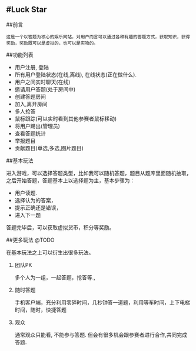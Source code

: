 #Luck Star
---

##前言

	这是一个以答题为核心的娱乐网站，对用户而言可以通过各种有趣的答题方式，获取知识，获得奖励，奖励既可以是虚拟的，也可以是实物的。

##功能列表

* 用户注册, 登陆
* 所有用户登陆状态(在线,离线), 在线状态(正在做什么).
* 用户之间实时聊天(在线)
* 邀请用户答题(处于房间中)
* 创建答题房间
* 加入,离开房间
* 多人抢答
* 鼠标跟踪(可以实时看到其他参赛者鼠标移动)
* 将用户踢出(管理员)
* 查看答题统计
* 举报题目
* 贡献题目(单选,多选,图片题目)

##基本玩法

进入游戏，可以选择答题类型，比如我可以随机答题，题目从题库里面随机抽取，之后开始答题，答题基本上以选择题为主，基本步骤为：

* 	用户读题.
*	选择认为的答案，
*	提示正确还是错误，
*	进入下一题

答题完毕后，可以获取虚拟货币，积分等奖励。

##更多玩法 @TODO

在基本玩法之上可以衍生出很多玩法。

1. 团队PK

	多个人为一组，一起答题，抢答等.,

2. 随时答题
	
	手机客户端，充分利用零碎时间，几秒钟答一道题，利用等车时间，上下电梯时间，随时，快捷答题

3. 观众

    通常观众只能看, 不能参与答题. 但会有很多机会跟参赛者进行合作,共同完成答题.


